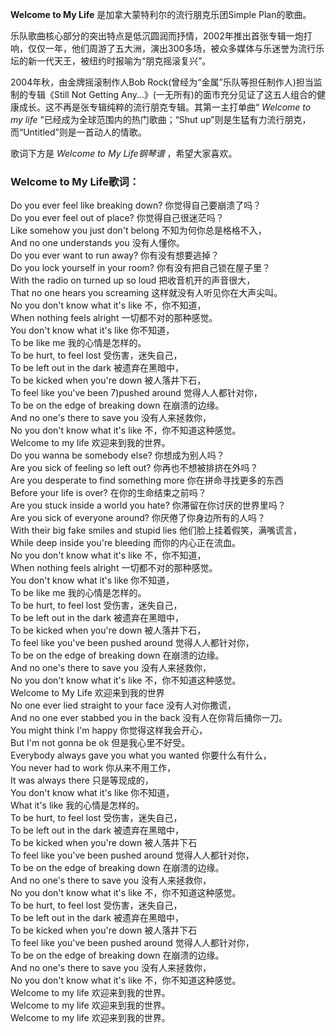 

**Welcome to My Life** 是加拿大蒙特利尔的流行朋克乐团Simple Plan的歌曲。

  
乐队歌曲核心部分的突出特点是低沉圆润而抒情，2002年推出首张专辑一炮打响，仅仅一年，他们周游了五大洲，演出300多场，被众多媒体与乐迷誉为流行乐坛的新一代天王，被纽约时报喻为“朋克摇滚复兴”。

  
2004年秋，由金牌摇滚制作人Bob Rock(曾经为“金属”乐队等担任制作人)担当监制的专辑《Still Not Getting
Any…》(一无所有)的面市充分见证了这五人组合的健康成长。这不再是张专辑纯粹的流行朋克专辑。其第一主打单曲“ _Welcome to my life_
”已经成为全球范围内的热门歌曲；“Shut up”则是生猛有力流行朋克，而“Untitled”则是一首动人的情歌。

  
歌词下方是 _Welcome to My Life钢琴谱_ ，希望大家喜欢。

### Welcome to My Life歌词：

Do you ever feel like breaking down? 你觉得自己要崩溃了吗？  
Do you ever feel out of place? 你觉得自己很迷茫吗？  
Like somehow you just don't belong 不知为何你总是格格不入，  
And no one understands you 没有人懂你。  
Do you ever want to run away? 你有没有想要逃掉？  
Do you lock yourself in your room? 你有没有把自己锁在屋子里？  
With the radio on turned up so loud 把收音机开的声音很大，  
That no one hears you screaming 这样就没有人听见你在大声尖叫。  
No you don't know what it's like 不，你不知道，  
When nothing feels alright 一切都不对的那种感觉。  
You don't know what it's like 你不知道，  
To be like me 我的心情是怎样的。  
To be hurt, to feel lost 受伤害，迷失自己，  
To be left out in the dark 被遗弃在黑暗中，  
To be kicked when you're down 被人落井下石，  
To feel like you've been 7)pushed around 觉得人人都针对你，  
To be on the edge of breaking down 在崩溃的边缘。  
And no one's there to save you 没有人来拯救你，  
No you don't know what it's like 不，你不知道这种感觉。  
Welcome to my life 欢迎来到我的世界。  
Do you wanna be somebody else? 你想成为别人吗？  
Are you sick of feeling so left out? 你再也不想被排挤在外吗？  
Are you desperate to find something more 你在拼命寻找更多的东西  
Before your life is over? 在你的生命结束之前吗？  
Are you stuck inside a world you hate? 你滞留在你讨厌的世界里吗？  
Are you sick of everyone around? 你厌倦了你身边所有的人吗？  
With their big fake smiles and stupid lies 他们脸上挂着假笑，满嘴谎言，  
While deep inside you're bleeding 而你的内心正在流血。  
No you don't know what it's like 不，你不知道，  
When nothing feels alright 一切都不对的那种感觉。  
You don't know what it's like 你不知道，  
To be like me 我的心情是怎样的。  
To be hurt, to feel lost 受伤害，迷失自己，  
To be left out in the dark 被遗弃在黑暗中，  
To be kicked when you're down 被人落井下石，  
To feel like you've been pushed around 觉得人人都针对你，  
To be on the edge of breaking down 在崩溃的边缘。  
And no one's there to save you 没有人来拯救你，  
No you don't know what it's like 不，你不知道这种感觉。  
Welcome to My Life 欢迎来到我的世界  
No one ever lied straight to your face 没有人对你撒谎，  
And no one ever stabbed you in the back 没有人在你背后捅你一刀。  
You might think I'm happy 你觉得这样我会开心，  
But I'm not gonna be ok 但是我心里不好受。  
Everybody always gave you what you wanted 你要什么有什么，  
You never had to work 你从来不用工作，  
It was always there 只是等现成的，  
You don't know what it's like 你不知道，  
What it's like 我的心情是怎样的。  
To be hurt, to feel lost 受伤害，迷失自己，  
To be left out in the dark 被遗弃在黑暗中，  
To be kicked when you're down 被人落井下石  
To feel like you've been pushed around 觉得人人都针对你，  
To be on the edge of breaking down 在崩溃的边缘。  
And no one's there to save you 没有人来拯救你，  
No you don't know what it's like 不，你不知道这种感觉。  
To be hurt, to feel lost 受伤害，迷失自己，  
To be left out in the dark 被遗弃在黑暗中，  
To be kicked when you're down 被人落井下石  
To feel like you've been pushed around 觉得人人都针对你，  
To be on the edge of breaking down 在崩溃的边缘。  
And no one's there to save you 没有人来拯救你，  
No you don't know what it's like 不，你不知道这种感觉。  
Welcome to my life 欢迎来到我的世界。  
Welcome to my life 欢迎来到我的世界。  
Welcome to my life 欢迎来到我的世界。

